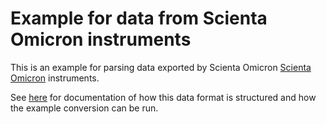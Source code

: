 # Example for data from Scienta Omicron instruments

This is an example for parsing data exported by Scienta Omicron
[Scienta Omicron](https://www.scientaomicron.com/en/) instruments.

See [here](https://fairmat-nfdi.github.io/pynxtools-xps/reference/scienta.html) for documentation of how this data format is structured and how the example conversion can be run.
